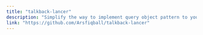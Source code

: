 ```yaml
---
title: "talkback-lancer"
description: "Simplify the way to implement query object pattern to your Go app"
link: "https://github.com/Arsfiqball/talkback-lancer"
---
```

